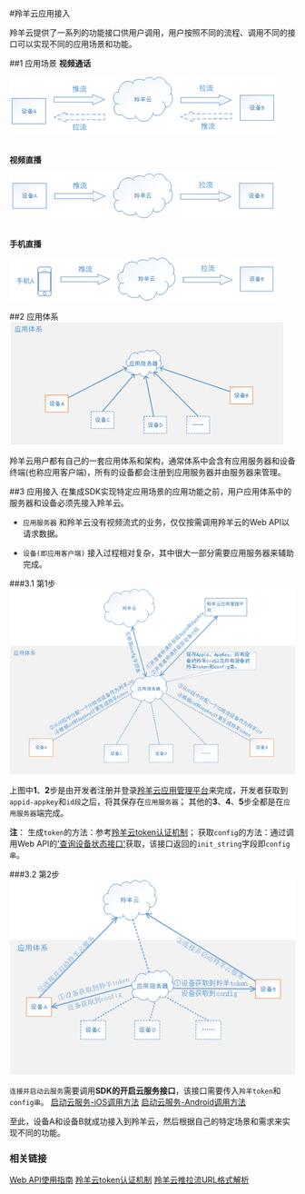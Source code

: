 #羚羊云应用接入

羚羊云提供了一系列的功能接口供用户调用，用户按照不同的流程、调用不同的接口可以实现不同的应用场景和功能。

##1 应用场景
**视频通话**

![Alt text](./images/facetime.png "视频通话应用场景") 
<br /><br />

**视频直播**

![Alt text](./images/livevideo.png "视频直播应用场景") 
<br /><br />

**手机直播**

![Alt text](./images/livephone.png "手机直播应用场景") 
<br />

##2 应用体系
![Alt text](./images/app_system.png) 

羚羊云用户都有自己的一套应用体系和架构，通常体系中会含有应用服务器和设备终端(也称应用客户端)，所有的设备都会注册到应用服务器并由服务器来管理。

##3 应用接入
在集成SDK实现特定应用场景的应用功能之前，用户应用体系中的服务器和设备必须先接入羚羊云。

- `应用服务器`
和羚羊云没有视频流式的业务，仅仅按需调用羚羊云的Web API以请求数据。

- `设备(即应用客户端)`
接入过程相对复杂，其中很大一部分需要应用服务器来辅助完成。

###3.1 第1步
![Alt text](./images/app_sys_join.png) 

上图中**1**、**2**步是由开发者注册并登录[羚羊云应用管理平台](http://console.topvdn.com)来完成，开发者获取到`appid-appkey`和`id段`之后，将其保存在`应用服务器`；
其他的**3**、**4**、**5**步全都是在`应用服务器`端完成。

**注**：
生成`token`的方法：参考[羚羊云token认证机制](http://doc.topvdn.com/api/index.html#!public-doc/token_format.md)；
获取`config`的方法：通过调用Web API的['查询设备状态接口'](http://doc.topvdn.com/api/index.html#!web_api_v2.md#2.1.1_%E6%9F%A5%E8%AF%A2%E8%AE%BE%E5%A4%87%E7%8A%B6%E6%80%81)获取，该接口返回的`init_string`字段即`config串`。

###3.2 第2步
![Alt text](./images/app_sys_join2.png) 

`连接并启动云服务`需要调用**SDK的开启云服务接口**，该接口需要传入`羚羊token`和`config串`。
[启动云服务-iOS调用方法](http://doc.topvdn.com/api/index.html#!public-doc/SDK-iOS/ios_api.md#2.2_%E5%90%AF%E5%8A%A8%E4%BA%91%E6%9C%8D%E5%8A%A1)
[启动云服务-Android调用方法](http://doc.topvdn.com/api/index.html#!public-doc/SDK-Android/android_api.md#2.2_%E5%90%AF%E5%8A%A8%E4%BA%91%E6%9C%8D%E5%8A%A1)

至此，设备A和设备B就成功接入到羚羊云，然后根据自己的特定场景和需求来实现不同的功能。

### 相关链接
[Web API使用指南](http://doc.topvdn.com/api/public-doc/Web-API/#!web_api_v2.md "Web API")
[羚羊云token认证机制](http://doc.topvdn.com/api/index.html#!public-doc/token_format.md)
[羚羊云推拉流URL格式解析](http://doc.topvdn.com/api/index.html#!public-doc/url_format.md)

